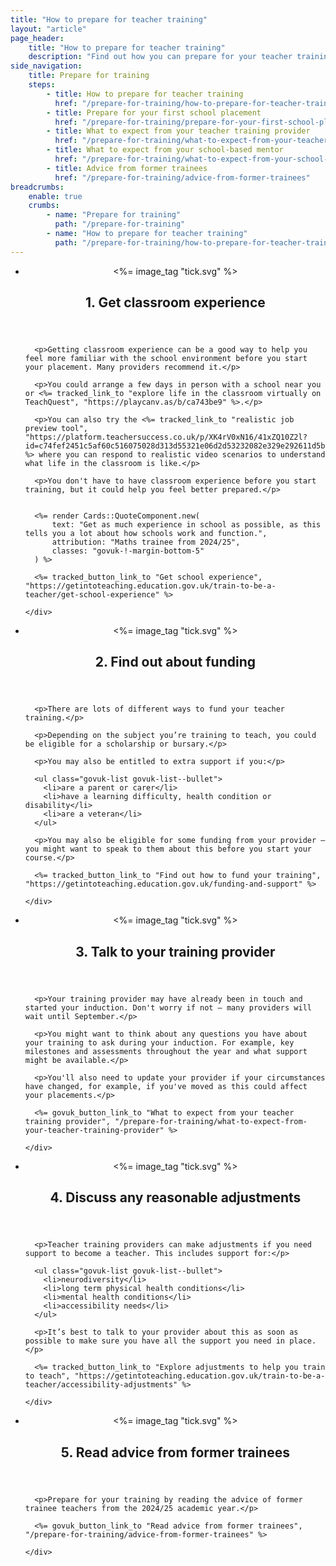 ```yaml
---
title: "How to prepare for teacher training"
layout: "article"
page_header:
    title: "How to prepare for teacher training"
    description: "Find out how you can prepare for your teacher training, from finding out about funding to reading advice from former trainees."
side_navigation:
    title: Prepare for training
    steps:
        - title: How to prepare for teacher training
          href: "/prepare-for-training/how-to-prepare-for-teacher-training"
        - title: Prepare for your first school placement
          href: "/prepare-for-training/prepare-for-your-first-school-placement"
        - title: What to expect from your teacher training provider
          href: "/prepare-for-training/what-to-expect-from-your-teacher-training-provider"
        - title: What to expect from your school-based mentor
          href: "/prepare-for-training/what-to-expect-from-your-school-based-mentor"
        - title: Advice from former trainees
          href: "/prepare-for-training/advice-from-former-trainees"
breadcrumbs: 
    enable: true
    crumbs: 
        - name: "Prepare for training"
          path: "/prepare-for-training"
        - name: "How to prepare for teacher training"
          path: "/prepare-for-training/how-to-prepare-for-teacher-training"
---
```


<ul class="steps">
  <li class="step" id="step-1">
    <header class="step__header">
      <div class="step__number">
        <picture><%= image_tag "tick.svg" %></picture>
      </div>
      <h2 class="heading-m" style="padding-left:0px;">1. Get classroom experience</h2>
    </header>
    <div class="step__content">
    
      <p>Getting classroom experience can be a good way to help you feel more familiar with the school environment before you start your placement. Many providers recommend it.</p>
        
      <p>You could arrange a few days in person with a school near you or <%= tracked_link_to "explore life in the classroom virtually on TeachQuest", "https://playcanv.as/b/ca743be9" %>.</p>

      <p>You can also try the <%= tracked_link_to "realistic job preview tool", "https://platform.teachersuccess.co.uk/p/XK4rV0xN16/41xZQ10Z2l?id=c74fef2451c5af60c516075028d313d55321e06d2d53232082e329e292611d5b" %> where you can respond to realistic video scenarios to understand what life in the classroom is like.</p>

      <p>You don't have to have classroom experience before you start training, but it could help you feel better prepared.</p>


      <%= render Cards::QuoteComponent.new(
          text: "Get as much experience in school as possible, as this tells you a lot about how schools work and function.",
          attribution: "Maths trainee from 2024/25",
          classes: "govuk-!-margin-bottom-5"
      ) %>

      <%= tracked_button_link_to "Get school experience", "https://getintoteaching.education.gov.uk/train-to-be-a-teacher/get-school-experience" %>

    </div>
  </li>
  <li class="step" id="step-2">
    <header class="step__header">
      <div class="step__number">
        <picture><%= image_tag "tick.svg" %></picture>
      </div>
      <h2 class="heading-m" style="padding-left:0px;">2. Find out about funding</h2>
    </header>
    <div class="step__content">
    
      <p>There are lots of different ways to fund your teacher training.</p>

      <p>Depending on the subject you’re training to teach, you could be eligible for a scholarship or bursary.</p>

      <p>You may also be entitled to extra support if you:</p>

      <ul class="govuk-list govuk-list--bullet">
        <li>are a parent or carer</li>
        <li>have a learning difficulty, health condition or disability</li>
        <li>are a veteran</li>
      </ul>

      <p>You may also be eligible for some funding from your provider – you might want to speak to them about this before you start your course.</p>

      <%= tracked_button_link_to "Find out how to fund your training", "https://getintoteaching.education.gov.uk/funding-and-support" %>

    </div>
  </li>
  <li class="step" id="step-3">
    <header class="step__header">
      <div class="step__number">
        <picture><%= image_tag "tick.svg" %></picture>
      </div>
      <h2 class="heading-m" style="padding-left:0px;">3. Talk to your training provider</h2>
    </header>
    <div class="step__content">
    
      <p>Your training provider may have already been in touch and started your induction. Don't worry if not – many providers will wait until September.</p>

      <p>You might want to think about any questions you have about your training to ask during your induction. For example, key milestones and assessments throughout the year and what support might be available.</p>

      <p>You'll also need to update your provider if your circumstances have changed, for example, if you've moved as this could affect your placements.</p>

      <%= govuk_button_link_to "What to expect from your teacher training provider", "/prepare-for-training/what-to-expect-from-your-teacher-training-provider" %>

    </div>
  </li>
  <li class="step" id="step-4">
    <header class="step__header">
      <div class="step__number">
        <picture><%= image_tag "tick.svg" %></picture>
      </div>
      <h2 class="heading-m" style="padding-left:0px;">4. Discuss any reasonable adjustments</h2>
    </header>
    <div class="step__content">
    
      <p>Teacher training providers can make adjustments if you need support to become a teacher. This includes support for:</p>

      <ul class="govuk-list govuk-list--bullet">
        <li>neurodiversity</li>
        <li>long term physical health conditions</li>
        <li>mental health conditions</li>
        <li>accessibility needs</li>
      </ul>

      <p>It’s best to talk to your provider about this as soon as possible to make sure you have all the support you need in place.</p>

      <%= tracked_button_link_to "Explore adjustments to help you train to teach", "https://getintoteaching.education.gov.uk/train-to-be-a-teacher/accessibility-adjustments" %>

    </div>
  </li>
  <li class="step" id="step-5">
    <header class="step__header">
      <div class="step__number">
        <picture><%= image_tag "tick.svg" %></picture>
      </div>
      <h2 class="heading-m" style="padding-left:0px;">5. Read advice from former trainees</h2>
    </header>
    <div class="step__content">
    
      <p>Prepare for your training by reading the advice of former trainee teachers from the 2024/25 academic year.</p>

      <%= govuk_button_link_to "Read advice from former trainees", "/prepare-for-training/advice-from-former-trainees" %>

    </div>
  </li>
  
</ul>

